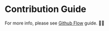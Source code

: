 # Contribution Guide 

For more info, please see [Github Flow](https://docs.github.com/en/get-started/quickstart/github-flow) guide. 🙌🏼